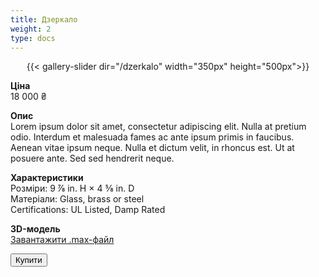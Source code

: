 ```yaml
---
title: Дзеркало
weight: 2
type: docs
---
```

<center>
{{< gallery-slider dir="/dzerkalo" width="350px" height="500px">}}</center>

**Ціна**\
18 000 ₴

**Опис**\
Lorem ipsum dolor sit amet, consectetur adipiscing elit. Nulla at pretium odio. Interdum et malesuada fames ac ante ipsum primis in faucibus. Aenean vitae ipsum neque. Nulla et dictum velit, in rhoncus est. Ut at posuere ante. Sed sed hendrerit neque.

**Характеристики**\
Розміри: 9 ⅞ in. H × 4 ⅝ in. D\
Матеріали: Glass, brass or steel\
Certifications: UL Listed, Damp Rated

**3D-модель**\
[Завантажити .max-файл](dzerkalo.max)

<a href=/><button type="submit" name="add" class="btn--fill w-full" data-text="Add to Cart">Купити</button></a>
